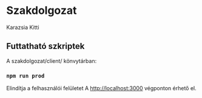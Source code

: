 # Szakdolgozat

Karazsia Kitti

## Futtatható szkriptek

A szakdolgozat/client/ könvytárban:

### `npm run prod`

Elindítja a felhasználói felületet
A [http://localhost:3000](http://localhost:3000) végponton érhető el.
